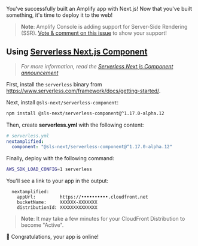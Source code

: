 You've successfully built an Amplify app with Next.js! Now that you've built something, it's time to deploy it to the web!

> **Note**: Amplify Console is adding support for Server-Side Rendering (SSR).
> [Vote & comment on this issue](https://github.com/aws-amplify/amplify-console/issues/412) to show your support!

## Using [Serverless Next.js Component](https://github.com/serverless-nextjs/serverless-next.js)

> _For more information, read the [Serverless Next.js Component announcement](https://www.serverless.com/blog/serverless-nextjs)_

First, install the `serverless` binary from https://www.serverless.com/framework/docs/getting-started/.

Next, install `@sls-next/serverless-component`:

```bash
npm install @sls-next/serverless-component@^1.17.0-alpha.12
```

Then, create __serverless.yml__ with the following content:

```yaml
# serverless.yml
nextamplified:
  component: "@sls-next/serverless-component@^1.17.0-alpha.12"
```

Finally, deploy with the following command:

<!-- Note: I had to run `isengard assume` to get the corrent behavior -->

```bash
AWS_SDK_LOAD_CONFIG=1 serverless
```

You'll see a link to your app in the output:

```console
  nextamplified:
    appUrl:         https://••••••••••.cloudfront.net
    bucketName:     XXXXXX-XXXXXXX
    distributionId: XXXXXXXXXXXXXX
```

> **Note**: It may take a few minutes for your CloudFront Distribution to become "Active".

👏 Congratulations, your app is online!

